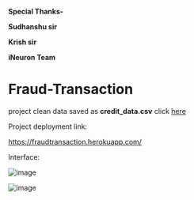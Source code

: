 **Special Thanks-**

**Sudhanshu sir**

**Krish sir**

**iNeuron Team**



# Fraud-Transaction

project clean data saved as **credit_data.csv** click [here](https://drive.google.com/drive/folders/1-P0kYkKWe25HEVR41mB1lsSZeYi9wAKC)

Project deployment link:

https://fraudtransaction.herokuapp.com/

Interface:

![image](https://user-images.githubusercontent.com/62297646/137868382-519d7e98-6a83-4467-a084-7b6c0c691d98.png)


![image](https://user-images.githubusercontent.com/62297646/137868202-041fe2ef-362d-49a9-a01d-caf34daff1a9.png)





